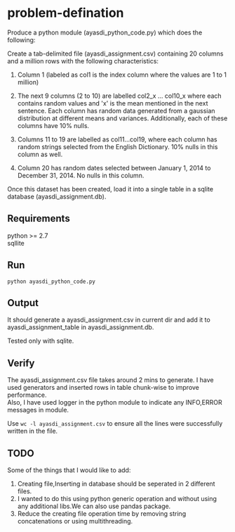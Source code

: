 problem-defination
==================

Produce a python module (ayasdi_python_code.py) which does the following:  

Create a tab-delimited file (ayasdi_assignment.csv) containing 20 columns and a million rows  with the following characteristics:  

1. Column 1 (labeled as col1 is the index column where the values are 1 to 1 million)  

2. The next 9 columns (2 to 10) are labelled col2_x ... col10_x where each contains random values and 'x' is the mean mentioned in the next sentence. Each column has random data generated from a gaussian distribution at different means and variances. 
Additionally, each of these columns have 10% nulls.  

3. Columns 11 to 19 are labelled as col11...col19, where each column has random strings selected from the English Dictionary. 10% nulls in this column as well.  

4. Column 20 has random dates selected between January 1, 2014 to December 31, 2014. 
No nulls in this column.  

Once this dataset has been created, load it into a single table in a sqlite database (ayasdi_assignment.db).  


Requirements
------------

python >= 2.7  
sqllite  

Run
---

```python ayasdi_python_code.py```


Output
-------

It should generate a ayasdi_assignment.csv in current dir and add it to ayasdi_assignment_table in ayasdi_assignment.db.

Tested only with sqlite.

Verify
-----

The ayasdi_assignment.csv file takes around 2 mins to generate. I have used generators and inserted rows in table chunk-wise to improve performance.  
Also, I have used logger in the python module to indicate any INFO,ERROR messages in module.

Use ```wc -l ayasdi_assignment.csv``` to ensure all the lines were successfully written in the file.

TODO
----

Some of the things that I would like to add:  
1.  Creating file,Inserting in database should be seperated in 2 different files.  
2.  I wanted to do this using python generic operation and without using any additional libs.We can also use pandas package.   
3.  Reduce the creating file operation time by removing string concatenations or using multithreading.  






